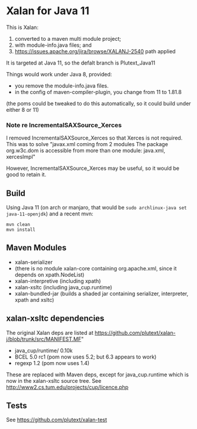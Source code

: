 # Xalan for Java 11

This is Xalan:

1. converted to a maven multi module project; 
2. with module-info.java files; and
3. https://issues.apache.org/jira/browse/XALANJ-2540 path applied

It is targeted at Java 11, so the defalt branch is Plutext_Java11  

Things would work under Java 8, provided:

* you remove the module-info.java files.
* in the config of maven-compiler-plugin, you change from <release>11</release> to <source>1.8</source><target>1.8</target>

(the poms could be tweaked to do this automatically, so it could build under either 8 or 11)

### Note re IncrementalSAXSource_Xerces

I removed IncrementalSAXSource_Xerces so that Xerces is not required. This was to solve "javax.xml coming from 2 modules
	The package org.w3c.dom is accessible from more than one module: java.xml, xercesImpl"
	
However, IncrementalSAXSource_Xerces may be useful, so it would be good to retain it.


## Build

Using Java 11 (on arch or manjaro, that would be `sudo archlinux-java set java-11-openjdk`) and a recent mvn:

```
mvn clean
mvn install
```

## Maven Modules

* xalan-serializer
* (there is no module xalan-core containing org.apache.xml, since it depends on xpath.NodeList)
* xalan-interpretive (including xpath)
* xalan-xsltc (including java_cup.runtime)
* xalan-bundled-jar (builds a shaded jar containing serializer, interpreter, xpath and xsltc)

## xalan-xsltc dependencies

The original Xalan deps are listed at https://github.com/plutext/xalan-j/blob/trunk/src/MANIFEST.MF"

* java_cup/runtime/ 0.10k 
* BCEL 5.0 rc1 (pom now uses 5.2; but 6.3 appears to work)
* regexp 1.2 (pom now uses 1.4)

These are replaced with Maven deps, except for java_cup.runtime which is now in the xalan-xsltc source tree. 
See http://www2.cs.tum.edu/projects/cup/licence.php


## Tests

See https://github.com/plutext/xalan-test
